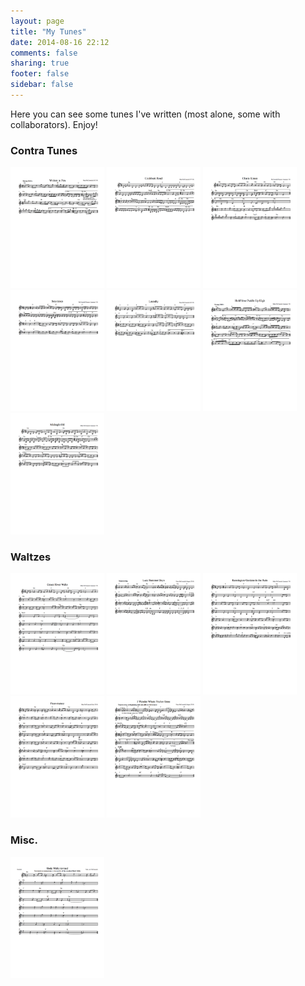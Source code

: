 ```yaml
---
layout: page
title: "My Tunes"
date: 2014-08-16 22:12
comments: false
sharing: true
footer: false
sidebar: false
---
```

Here you can see some tunes I've written (most alone, some with collaborators). Enjoy!

### Contra Tunes

<a class="fancybox" rel="tune" href="scores/written.pdf"><img src="thumbs/written_thumb.png" width="150" height="194" alt="" /></a>
<a class="fancybox" rel="tune" href="scores/cockburn.pdf"><img src="thumbs/cockburn_thumb.png" width="150" height="194" alt="" /></a>
<a class="fancybox" rel="tune" href="scores/chaste.pdf"><img src="thumbs/chaste_thumb.png" width="150" height="194" alt="" /></a>
<a class="fancybox" rel="tune" href="scores/sexytimes.pdf"><img src="thumbs/sexytimes_thumb.png" width="150" height="194" alt="" /></a>
<a class="fancybox" rel="tune" href="scores/laundry.pdf"><img src="thumbs/laundry_thumb.png" width="150" height="194" alt="" /></a>
<a class="fancybox" rel="tune" href="scores/paddle.pdf"><img src="thumbs/paddle_thumb.png" width="150" height="194" alt="" /></a>
<a class="fancybox" rel="tune" href="scores/midnight.pdf"><img src="thumbs/midnight_thumb.png" width="150" height="194" alt="" /></a>

### Waltzes

<a class="fancybox" rel="waltz" href="scores/green.pdf"><img src="thumbs/green_thumb.png" width="150" height="194" alt="" /></a>
<a class="fancybox" rel="waltz" href="scores/lazy.pdf"><img src="thumbs/lazy_thumb.png" width="150" height="194" alt="" /></a>
<a class="fancybox" rel="waltz" href="scores/kensington.pdf"><img src="thumbs/kensington_thumb.png" width="150" height="194" alt="" /></a>
<a class="fancybox" rel="waltz" href="scores/fauxmenco.pdf"><img src="thumbs/fauxmenco_thumb.png" width="150" height="194" alt="" /></a>
<a class="fancybox" rel="waltz" href="scores/wonder.pdf"><img src="thumbs/wonder_thumb.png" width="150" height="194" alt="" /></a>

### Misc.

<a class="fancybox" rel="misc" href="scores/boda.pdf"><img src="thumbs/boda_thumb.png" width="150" height="194" alt="" /></a>

